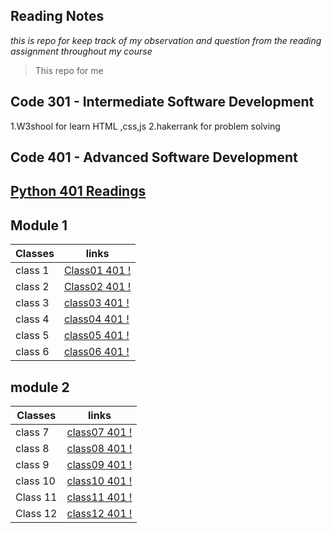 ## Reading Notes

_*this is repo for keep track of my observation and question from the reading assignment throughout my course*_

>This repo for me 


## Code 301 - Intermediate Software Development
1.W3shool for learn HTML ,css,js
2.hakerrank for problem solving


## Code 401 - Advanced Software Development

## [Python 401 Readings ](./code-401-python)

## Module 1

Classes       | links
------------  | -------------
class 1       | [Class01 401 !](https://ashar121299.github.io/reading-notes/code-401-python/Class-01/class1README)
class 2       | [Class02 401 !](https://ashar121299.github.io/reading-notes/code-401-python/Class-02/class2README)
class 3       | [class03 401 !](https://ashar121299.github.io/reading-notes/code-401-python/Class-03/class3README)
class 4       | [class04 401 !](https://ashar121299.github.io/reading-notes/code-401-python/Class-04/class4README)
class 5       | [class05 401 !](https://ashar121299.github.io/reading-notes/code-401-python/Class-05/class5README)
class 6       | [class06 401 !](https://ashar121299.github.io/reading-notes/code-401-python/Class-06/class6README)


## module 2

Classes       | links 
------------- | ------
class 7       | [class07 401 !](https://ashar121299.github.io/reading-notes/code-401-python/Class-07/class7README)
class 8       | [class08 401 !](https://ashar121299.github.io/reading-notes/code-401-python/Class-08/class8README)
class 9       | [class09 401 !](https://ashar121299.github.io/reading-notes/code-401-python/Class-09/class9README)
class 10      | [class10 401 !](https://ashar121299.github.io/reading-notes/code-401-python/Class-10/class10README)
Class 11      | [class11 401 !](https://ashar121299.github.io/reading-notes/code-401-python/Class-11/class11README)
Class 12      | [class12 401 !](https://ashar121299.github.io/reading-notes/code-401-python/Class-12/class12README)

